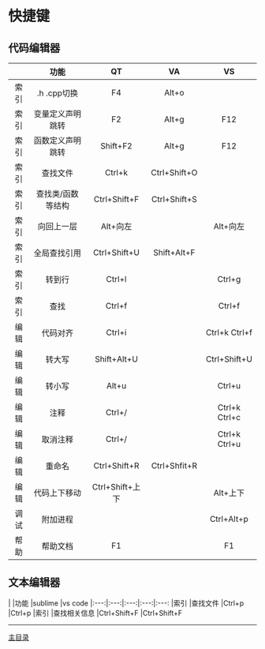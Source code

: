 # 快捷键

## 代码编辑器
|     | 功能            | QT         | VA           | VS
|:---:|:---:|:---:|:---:|:---:
|索引 |.h .cpp切换      |F4          |Alt+o         |   
|索引 |变量定义声明跳转   |F2         |Alt+g          |F12
|索引 |函数定义声明跳转   |Shift+F2   |Alt+g          |F12
|索引 |查找文件         |Ctrl+k       |Ctrl+Shift+O |   
|索引 |查找类/函数等结构 |Ctrl+Shift+F |Ctrl+Shift+S |
|索引 |向回上一层       |Alt+向左     |              |Alt+向左
|索引 |全局查找引用     |Ctrl+Shift+U |Shift+Alt+F   |
|索引 |转到行          |Ctrl+l       |              |Ctrl+g
|索引 |查找            |Ctrl+f       |              |Ctrl+f
|编辑 |代码对齐        |Ctrl+i       |              |Ctrl+k Ctrl+f
|编辑 |转大写          |Shift+Alt+U  |              |Ctrl+Shift+U
|编辑 |转小写          |Alt+u        |              |Ctrl+u
|编辑 |注释            |Ctrl+/       |              |Ctrl+k Ctrl+c
|编辑 |取消注释        |Ctrl+/       |              |Ctrl+k Ctrl+u
|编辑 |重命名          |Ctrl+Shift+R |Ctrl+Shfit+R  |
|编辑 |代码上下移动     |Ctrl+Shift+上下 |           |Alt+上下
|调试 |附加进程        |             |              |Ctrl+Alt+p
|帮助 |帮助文档        |F1           |              |F1

## 文本编辑器
|    |功能         |sublime      |vs code
|:---:|:---:|:---:|:---:|:---:
|索引 |查找文件     |Ctrl+p       |Ctrl+p
|索引 |查找相关信息 |Ctrl+Shift+F |Ctrl+Shift+F


---
[主目录](../README.md)